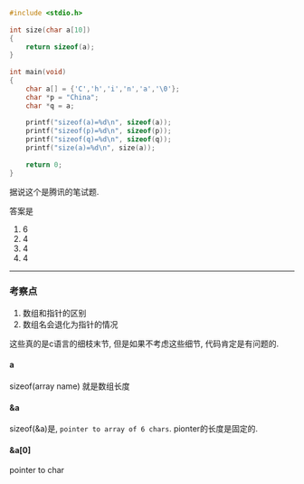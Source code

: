 ```c
#include <stdio.h>
 
int size(char a[10])
{
    return sizeof(a);
}
 
int main(void)
{
    char a[] = {'C','h','i','n','a','\0'};
    char *p = "China";
    char *q = a;
 
    printf("sizeof(a)=%d\n", sizeof(a));
    printf("sizeof(p)=%d\n", sizeof(p));
    printf("sizeof(q)=%d\n", sizeof(q));
    printf("size(a)=%d\n", size(a));
 
    return 0;
}
```

据说这个是腾讯的笔试题.

答案是
1. 6
2. 4
3. 4
4. 4

---
### 考察点
1. 数组和指针的区别
2. 数组名会退化为指针的情况

这些真的是c语言的细枝末节, 但是如果不考虑这些细节, 代码肯定是有问题的.

#### a
sizeof(array name) 就是数组长度

#### &a
sizeof(&a)是, `pointer to array of 6 chars`. pionter的长度是固定的. 

#### &a[0]
pointer to char

